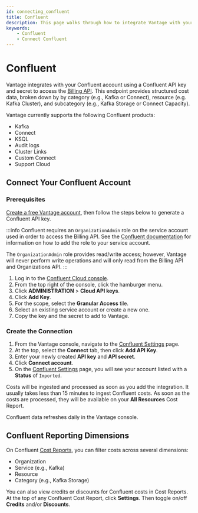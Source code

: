 ```yaml
---
id: connecting_confluent
title: Confluent
description: This page walks through how to integrate Vantage with your Confluent account.
keywords:
    - Confluent
    - Connect Confluent
---
```


# Confluent

Vantage integrates with your Confluent account using a Confluent API key and secret to access the [Billing API](https://docs.confluent.io/cloud/current/billing/overview.html#retrieve-costs-for-a-range-of-dates). This endpoint provides structured cost data, broken down by by category (e.g., Kafka or Connect), resource (e.g. Kafka Cluster), and subcategory (e.g., Kafka Storage or Connect Capacity).

Vantage currently supports the following Confluent products:

- Kafka
- Connect
- KSQL
- Audit logs
- Cluster Links
- Custom Connect
- Support Cloud

## Connect Your Confluent Account

### Prerequisites

[Create a free Vantage account](https://console.vantage.sh/signup), then follow the steps below to generate a Confluent API key.

:::info
Confluent requires an `OrganizationAdmin` role on the service account used in order to access the Billing API. See the [Confluent documentation](https://docs.confluent.io/cloud/current/access-management/access-control/rbac/manage-role-bindings.html) for information on how to add the role to your service account. 

The `OrganizationAdmin` role provides read/write access; however, Vantage will never perform write operations and will only read from the Billing API and Organizations API.
:::

1. Log in to the [Confluent Cloud console](https://confluent.cloud/login).
2. From the top right of the console, click the hamburger menu.
3. Click **ADMINISTRATION** > **Cloud API keys**.
4. Click **Add Key**.
5. For the scope, select the **Granular Access** tile.
6. Select an existing service account or create a new one.
7. Copy the key and the secret to add to Vantage.

### Create the Connection

1. From the Vantage console, navigate to the [Confluent Settings](https://console.vantage.sh/settings/confluent/) page.
2. At the top, select the **Connect** tab, then click **Add API Key**.
3. Enter your newly created **API key** and **API secret**. 
4. Click **Connect account**.
5. On the [Confluent Settings](https://console.vantage.sh/settings/confluent/) page, you will see your account listed with a **Status** of `Imported`. 

Costs will be ingested and processed as soon as you add the integration. It usually takes less than 15 minutes to ingest Confluent costs. As soon as the costs are processed, they will be available on your **All Resources** Cost Report. 

Confluent data refreshes daily in the Vantage console.

## Confluent Reporting Dimensions

On Confluent [Cost Reports](/cost_reports/), you can filter costs across several dimensions:

- Organization
- Service (e.g., Kafka)
- Resource
- Category (e.g., Kafka Storage)

You can also view credits or discounts for Confluent costs in Cost Reports. At the top of any Confluent Cost Report, click **Settings**. Then toggle on/off **Credits** and/or **Discounts**.  
